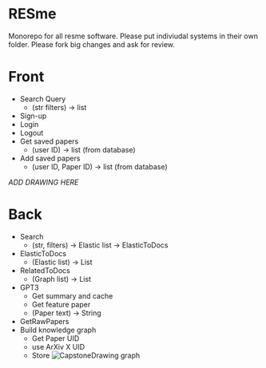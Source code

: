 # RESme
Monorepo for all resme software. Please put indiviudal systems in their own folder. Please fork big changes and ask for review.

# Front
- Search Query 
  - (str filters) -> list
- Sign-up
- Login
- Logout
- Get saved papers 
  - (user ID) -> list (from database)
- Add saved papers
  - (user ID, Paper ID) -> list (from database)
  
*ADD DRAWING HERE*

# Back
- Search
  - (str, filters) -> Elastic list -> ElasticToDocs
- ElasticToDocs
  - (Elastic list) -> List
- RelatedToDocs 
  - (Graph list) -> List
- GPT3
  - Get summary and cache
  - Get feature paper 
  - (Paper text) -> String
- GetRawPapers
- Build knowledge graph
  - Get Paper UID
  - use ArXiv X UID
  - Store 
![CapstoneDrawing](https://user-images.githubusercontent.com/59324140/193089770-f5841c2a-b9b0-4ec8-aad4-a419ff66e5ce.png)
graph
